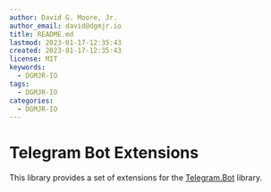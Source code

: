 ```yaml
---
author: David G. Moore, Jr.
author_email: david@dgmjr.io
title: README.md
lastmod: 2023-01-17-12:35:43
created: 2023-01-17-12:35:43
license: MIT
keywords:
  - DGMJR-IO
tags:
  - DGMJR-IO
categories:
  - DGMJR-IO
---
```


# Telegram Bot Extensions

This library provides a set of extensions for the [Telegram.Bot](https://github.com/TelegramBots/Telegram.Bot) library.
